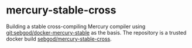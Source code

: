 mercury-stable-cross
====================

Building a stable cross-compiling Mercury compiler using [git:sebgod/docker-mercury-stable](https://github.com/sebgod/docker-mercury-stable/)
as the basis.
The repository is a trusted docker build [sebgod/mercury-stable-cross](https://registry.hub.docker.com/u/sebgod/mercury-stable-cross/).

